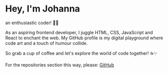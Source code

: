 # Hey, I'm Johanna
an enthusiastic coder! 👩‍💻 

As an aspiring frontend developer, I juggle HTML, CSS, JavaScript and React to enchant the web. 
My GitHub profile is my digital playground where code art and a touch of humour collide. 

So grab a cup of coffee and let's explore the world of code together! ☕️✨

For the repositories section this way, please: [GitHub](https://github.com/JohannaHaer?tab=repositories)
